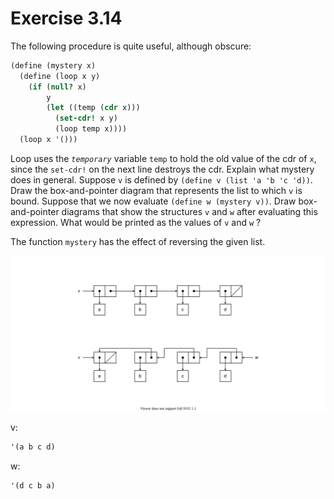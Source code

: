 # Exercise 3.14

The following procedure is quite useful, although obscure:

```scheme
(define (mystery x)
  (define (loop x y)
    (if (null? x)
        y
        (let ((temp (cdr x)))
          (set-cdr! x y)
          (loop temp x))))
  (loop x '()))
```

Loop uses the _`temporary`_ variable `temp` to hold the old value of the cdr of
`x`, since the `set-cdr!` on the next line destroys the cdr. Explain what
mystery does in general. Suppose `v` is defined by
`(define v (list 'a 'b 'c 'd))`. Draw the box-and-pointer diagram that
represents the list to which `v` is bound. Suppose that we now evaluate
`(define w (mystery v))`. Draw box-and-pointer diagrams that show the structures
`v` and `w` after evaluating this expression. What would be printed as the
values of `v` and `w` ?

The function `mystery` has the effect of reversing the given list.

![ex3.14](pics/ex3.14/ex3.14.svg)

v:

```scheme
'(a b c d)
```

w:

```scheme
'(d c b a)
```
